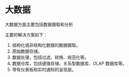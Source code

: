 # 大数据

大数据方面主要包括数据摄取和分析

主要的解决方案如下：

1. 结构化或非结构化数据的数据摄取。
2. 原始数据存储。
3. 数据处理，包括过滤、转换、规范化等。
4. 数据仓库，包括键值存储、关系型数据库、OLAP 数据库等。
5. 带有仪表板和实时通知的呈现层。